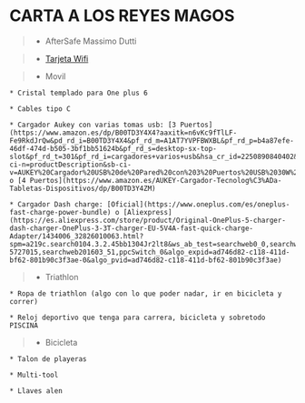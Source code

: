 # CARTA A LOS REYES MAGOS

>* AfterSafe Massimo Dutti

>* [Tarjeta Wifi](https://www.amazon.com/Intel-Wireless-AC-802-11ac-Wi-Fi-Bluetooth/dp/B00STV5UKW/ref=as_li_ss_tl?ie=UTF8&qid=1503392120&sr=8-1&keywords=Intel+Dual+Band+Wireless-AC+7265&linkCode=sl1&tag=designireland-20&linkId=bf7fb25043df78bce54fb97fe2d8d1cd)

>* Movil

	* Cristal templado para One plus 6

	* Cables tipo C

	* Cargador Aukey con varias tomas usb: [3 Puertos](https://www.amazon.es/dp/B00TD3Y4X4?aaxitk=n6vKc9fTlLF-Fe9RkdJrQw&pd_rd_i=B00TD3Y4X4&pf_rd_m=A1AT7YVPFBWXBL&pf_rd_p=b4a87efe-46df-474d-b505-3bf1bb51624b&pf_rd_s=desktop-sx-top-slot&pf_rd_t=301&pf_rd_i=cargadores+varios+usb&hsa_cr_id=2250890840402&sb-ci-n=productDescription&sb-ci-v=AUKEY%20Cargador%20USB%20de%20Pared%20con%203%20Puertos%20USB%2030W%20%2F%206A%20con%20Tecnolog%C3%ADa%20AiPower%20Una%20Corriente%20M%C3%A1xima%20de%202%2C4A%20Cargador%20M%C3%B3vil%20para%20iPhone%20X%20%2F%208%20%2F%208%20Plus%2C%20iPad%20Air%20%2F%20Pro%2C%20Samsung%2C%20HTC%2C%20LG%2C%20Nexus%20y%20m%C3%A1s) o [4 Puertos](https://www.amazon.es/AUKEY-Cargador-Tecnolog%C3%ADa-Tabletas-Dispositivos/dp/B00TD3Y4ZM)

	* Cargador Dash charge: [Oficial](https://www.oneplus.com/es/oneplus-fast-charge-power-bundle) o [Aliexpress](https://es.aliexpress.com/store/product/Original-OnePlus-5-charger-dash-charger-OnePlus-3-3T-charger-EU-5V4A-fast-quick-charge-Adapter/1434006_32826010063.html?spm=a219c.search0104.3.2.45bb1304Jr2lt8&ws_ab_test=searchweb0_0,searchweb201602_2_10065_10068_10547_319_10891_317_10548_10696_10924_453_10084_454_10083_10927_10618_10920_10921_10922_10307_10820_10301_10821_10303_537_536_10059_10884_10887_100031_321_322_10103_5727015_5727515-5727015,searchweb201603_51,ppcSwitch_0&algo_expid=ad746d82-c118-411d-bf62-801b90c3f3ae-0&algo_pvid=ad746d82-c118-411d-bf62-801b90c3f3ae)

>* Triathlon

	* Ropa de triathlon (algo con lo que poder nadar, ir en bicicleta y correr)

	* Reloj deportivo que tenga para carrera, bicicleta y sobretodo PISCINA 

>* Bicicleta

	* Talon de playeras

	* Multi-tool

	* Llaves alen